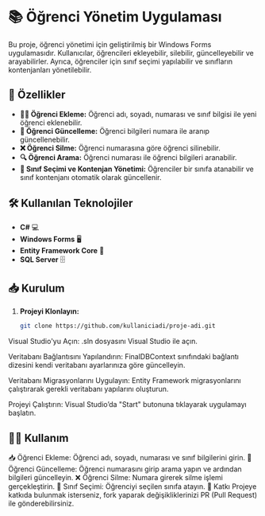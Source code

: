 # 📚 Öğrenci Yönetim Uygulaması

Bu proje, öğrenci yönetimi için geliştirilmiş bir Windows Forms uygulamasıdır. Kullanıcılar, öğrencileri ekleyebilir, silebilir, güncelleyebilir ve arayabilirler. Ayrıca, öğrenciler için sınıf seçimi yapılabilir ve sınıfların kontenjanları yönetilebilir.

## 🚀 Özellikler

- **👨‍🎓 Öğrenci Ekleme:** Öğrenci adı, soyadı, numarası ve sınıf bilgisi ile yeni öğrenci eklenebilir.
- **🔄 Öğrenci Güncelleme:** Öğrenci bilgileri numara ile aranıp güncellenebilir.
- **❌ Öğrenci Silme:** Öğrenci numarasına göre öğrenci silinebilir.
- **🔍 Öğrenci Arama:** Öğrenci numarası ile öğrenci bilgileri aranabilir.
- **🏫 Sınıf Seçimi ve Kontenjan Yönetimi:** Öğrenciler bir sınıfa atanabilir ve sınıf kontenjanı otomatik olarak güncellenir.

## 🛠️ Kullanılan Teknolojiler

- **C#** 💻
- **Windows Forms** 🖥️
- **Entity Framework Core** 🔧
- **SQL Server** 🗄️

## 📥 Kurulum

1. **Projeyi Klonlayın:**  
   ```bash
   git clone https://github.com/kullaniciadi/proje-adi.git
Visual Studio'yu Açın:
.sln dosyasını Visual Studio ile açın.

Veritabanı Bağlantısını Yapılandırın:
FinalDBContext sınıfındaki bağlantı dizesini kendi veritabanı ayarlarınıza göre güncelleyin.

Veritabanı Migrasyonlarını Uygulayın:
Entity Framework migrasyonlarını çalıştırarak gerekli veritabanı yapılarını oluşturun.

Projeyi Çalıştırın:
Visual Studio’da "Start" butonuna tıklayarak uygulamayı başlatın.

## 🧑‍💻 Kullanım
📥 Öğrenci Ekleme: Öğrenci adı, soyadı, numarası ve sınıf bilgilerini girin.
🔄 Öğrenci Güncelleme: Öğrenci numarasını girip arama yapın ve ardından bilgileri güncelleyin.
❌ Öğrenci Silme: Numara girerek silme işlemi gerçekleştirin.
🏫 Sınıf Seçimi: Öğrenciyi seçilen sınıfa atayın.
🤝 Katkı
Projeye katkıda bulunmak isterseniz, fork yaparak değişikliklerinizi PR (Pull Request) ile gönderebilirsiniz.
